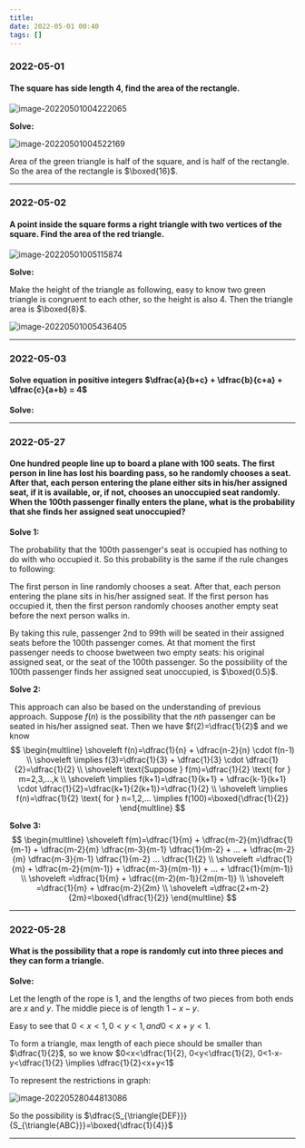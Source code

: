 ```yaml
---
title:
date: 2022-05-01 00:40
tags: []
---
```


### 2022-05-01

#### The square has side length $4$, find the area of the rectangle.

![image-20220501004222065](/assets/images/2022-05/image-20220501004222065.png)

**Solve:**

![image-20220501004522169](/assets/images/2022-05/image-20220501004522169.png)

Area of the green triangle is half of the square, and is half of the rectangle. So the area of the rectangle is $\boxed{16}$.

---

### 2022-05-02

#### A point inside the square forms a right triangle with two vertices of the square. Find the area of the red triangle.

![image-20220501005115874](/assets/images/2022-05/image-20220501005115874.png)

**Solve:**

Make the height of the triangle as following, easy to know two green triangle is congruent to each other, so the height is also $4$. Then the triangle area is $\boxed{8}$.

![image-20220501005436405](/assets/images/2022-05/image-20220501005436405.png)

---

### 2022-05-03

#### Solve equation in positive integers $\dfrac{a}{b+c} + \dfrac{b}{c+a} + \dfrac{c}{a+b} = 4$

**Solve:**

---

### 2022-05-27

#### One hundred people line up to board a plane with 100 seats. The first person in line has lost his boarding pass, so he randomly chooses a seat. After that, each person entering the plane either sits in his/her assigned seat, if it is available, or, if not, chooses an unoccupied seat randomly. When the 100th passenger finally enters the plane, what is the probability that she finds her assigned seat unoccupied?

**Solve 1:**

The probability that the 100th passenger's seat is occupied has nothing to do with who occupied it. So this probability is the same if the rule changes to following:

The first person in line randomly chooses a seat. After that, each person entering the plane sits in his/her assigned seat. If the first person has occupied it, then the first person randomly chooses another empty seat before the next person walks in.

By taking this rule, passenger 2nd to 99th will be seated in their assigned seats before the 100th passenger comes. At that moment the first passenger needs to choose bwetween two empty seats: his original assigned seat, or the seat of the 100th passenger. So the possibility of the 100th passenger finds her assigned seat unoccupied, is $\boxed{0.5}$.

**Solve 2:**

This approach can also be based on the understanding of previous approach. Suppose $f(n)$ is the possibility that the $nth$ passenger can be seated in his/her assigned seat. Then we have $f(2)=\dfrac{1}{2}$ and we know
$$
\begin{multline}
\shoveleft f(n)=\dfrac{1}{n} + \dfrac{n-2}{n} \cdot f(n-1) \\
\shoveleft \implies f(3)=\dfrac{1}{3} + \dfrac{1}{3} \cdot \dfrac{1}{2}=\dfrac{1}{2} \\
\shoveleft \text{Suppose } f(m)=\dfrac{1}{2} \text{ for } m=2,3,...,k \\
\shoveleft \implies f(k+1)=\dfrac{1}{k+1} + \dfrac{k-1}{k+1} \cdot \dfrac{1}{2}=\dfrac{k+1}{2(k+1)}=\dfrac{1}{2} \\
\shoveleft \implies f(n)=\dfrac{1}{2} \text{ for } n=1,2,... \implies f(100)=\boxed{\dfrac{1}{2}}
\end{multline}
$$

**Solve 3:**
$$
\begin{multline}
\shoveleft f(m)=\dfrac{1}{m} + \dfrac{m-2}{m}\dfrac{1}{m-1} + \dfrac{m-2}{m} \dfrac{m-3}{m-1} \dfrac{1}{m-2} + ... + \dfrac{m-2}{m} \dfrac{m-3}{m-1} \dfrac{1}{m-2} ... \dfrac{1}{2} \\
\shoveleft =\dfrac{1}{m} + \dfrac{m-2}{m(m-1)} + \dfrac{m-3}{m(m-1)} + ... + \dfrac{1}{m(m-1)} \\
\shoveleft =\dfrac{1}{m} + \dfrac{(m-2)(m-1)}{2m(m-1)} \\
\shoveleft =\dfrac{1}{m} + \dfrac{m-2}{2m} \\
\shoveleft =\dfrac{2+m-2}{2m}=\boxed{\dfrac{1}{2}}
\end{multline}
$$

---

### 2022-05-28

#### What is the possibility that a rope is randomly cut into three pieces and they can form a triangle.

**Solve:**

Let the length of the rope is $1$, and the lengths of two pieces from both ends are $x$ and $y$. The middle piece is of length $1-x-y$.

Easy to see that $0<x<1, 0<y<1, and 0<x+y<1$.

To form a triangle, max length of each piece should be smaller than $\dfrac{1}{2}$, so we know $0<x<\dfrac{1}{2}, 0<y<\dfrac{1}{2}, 0<1-x-y<\dfrac{1}{2} \implies \dfrac{1}{2}<x+y<1$

To represent the restrictions in graph:

![image-20220528044813086](/assets/images/2022-05/image-20220528044813086.png)

So the possibility is $\dfrac{S_{\triangle{DEF}}}{S_{\triangle{ABC}}}=\boxed{\dfrac{1}{4}}$

---

